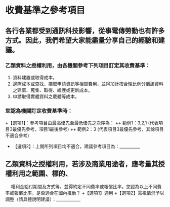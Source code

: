 # 收費基準之參考項目

## 各行各業都受到通訊科技影響，從事電傳勞動也有許多方式。因此，我們希望大家能盡量分享自己的經驗和建議。

### 乙類資料之授權利用，由各機關參考下列項目訂定其收費基準：

1. 資料建置或取得成本。
2. 邊際成本或查找、擷取申請資訊等相關費用，並得加計按合理比例分攤該資料之建置、蒐集、取得、維護或更新成本。
3. 申請取得實體資料之載體等成本。

### 您認為機關訂定收費基準時：
+【選項1】：參考項目由最高優先至最低優先之次序為：
      ++ 範例1：3,2,1 (代表項目3最優先參考，項目1最後參考)
      ++ 範例2：3 (代表項目3最優先參考，其餘項目不適合參考)
+ 【選項2】：上開所列項目均不適合，建議參考項目為：__________

## 乙類資料之授權利用，若涉及商業用途者，應考量其授權利用之範圍、標的、
　 權利金給付期間及方式等，並得約定不同費率或報償比率。您認為以上不同費率或報償比率，是否適合在國內推動？
    +【選項1】適用
    +【選項2】需視情況予以調整（請具體說明建議）：____________
